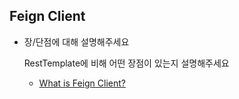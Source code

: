 
## Feign Client

- 장/단점에 대해 설명해주세요

  RestTemplate에 비해 어떤 장점이 있는지 설명해주세요

  - [What is Feign Client?](https://github.com/goodGid/Interview/blob/main/Feign%20Client/What%20is%20Feign%20Client.md)
